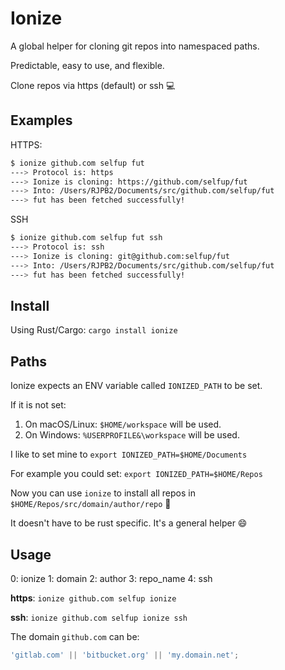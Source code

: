 # Ionize

A global helper for cloning git repos into namespaced paths.

Predictable, easy to use, and flexible.

Clone repos via https (default) or ssh :computer:

## Examples

HTTPS:

```bash
$ ionize github.com selfup fut
---> Protocol is: https
---> Ionize is cloning: https://github.com/selfup/fut
---> Into: /Users/RJPB2/Documents/src/github.com/selfup/fut
---> fut has been fetched successfully!
```

SSH

```bash
$ ionize github.com selfup fut ssh
---> Protocol is: ssh
---> Ionize is cloning: git@github.com:selfup/fut
---> Into: /Users/RJPB2/Documents/src/github.com/selfup/fut
---> fut has been fetched successfully!
```

## Install

Using Rust/Cargo: `cargo install ionize`

## Paths

Ionize expects an ENV variable called `IONIZED_PATH` to be set.

If it is not set:

1. On macOS/Linux: `$HOME/workspace` will be used.
1. On Windows: `%USERPROFILE&\workspace` will be used.

I like to set mine to `export IONIZED_PATH=$HOME/Documents`

For example you could set: `export IONIZED_PATH=$HOME/Repos`

Now you can use `ionize` to install all repos in `$HOME/Repos/src/domain/author/repo` :tada:

It doesn't have to be rust specific. It's a general helper :smile:

## Usage

0: ionize 1: domain 2: author 3: repo_name 4: ssh

**https**: `ionize github.com selfup ionize`

**ssh**: `ionize github.com selfup ionize ssh`

The domain `github.com` can be:

```js
'gitlab.com' || 'bitbucket.org' || 'my.domain.net';
```
